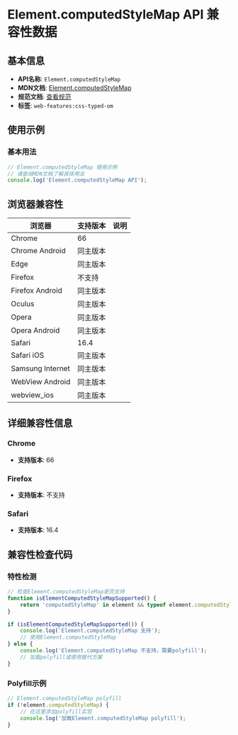 # Element.computedStyleMap API 兼容性数据

## 基本信息

- **API名称**: `Element.computedStyleMap`
- **MDN文档**: [Element.computedStyleMap](https://developer.mozilla.org/docs/Web/API/Element/computedStyleMap)
- **规范文档**: [查看规范](https://drafts.css-houdini.org/css-typed-om/#dom-element-computedstylemap)
- **标签**: `web-features:css-typed-om`

## 使用示例

### 基本用法

```javascript
// Element.computedStyleMap 使用示例
// 请查阅MDN文档了解具体用法
console.log('Element.computedStyleMap API');
```

## 浏览器兼容性

| 浏览器 | 支持版本 | 说明 |
|--------|----------|------|
| Chrome | 66 |  |
| Chrome Android | 同主版本 |  |
| Edge | 同主版本 |  |
| Firefox | 不支持 |  |
| Firefox Android | 同主版本 |  |
| Oculus | 同主版本 |  |
| Opera | 同主版本 |  |
| Opera Android | 同主版本 |  |
| Safari | 16.4 |  |
| Safari iOS | 同主版本 |  |
| Samsung Internet | 同主版本 |  |
| WebView Android | 同主版本 |  |
| webview_ios | 同主版本 |  |

## 详细兼容性信息

### Chrome

- **支持版本**: 66

### Firefox

- **支持版本**: 不支持

### Safari

- **支持版本**: 16.4

## 兼容性检查代码

### 特性检测

```javascript
// 检查Element.computedStyleMap是否支持
function isElementComputedStyleMapSupported() {
    return 'computedStyleMap' in element && typeof element.computedStyleMap === 'function';
}

if (isElementComputedStyleMapSupported()) {
    console.log('Element.computedStyleMap 支持');
    // 使用Element.computedStyleMap
} else {
    console.log('Element.computedStyleMap 不支持，需要polyfill');
    // 加载polyfill或使用替代方案
}
```

### Polyfill示例

```javascript
// Element.computedStyleMap polyfill
if (!element.computedStyleMap) {
    // 在这里添加polyfill实现
    console.log('加载Element.computedStyleMap polyfill');
}
```

